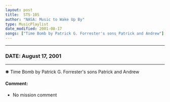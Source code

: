 ```yaml
---
layout: post
title:  STS-105
author: "NASA: Music to Wake Up By"
type: MusicPlaylist
date_modified: 2001-08-17
songs: ["Time Bomb by Patrick G. Forrester's sons Patrick and Andrew"]
---
```


----
### DATE: August 17, 2001
----
✺ Time Bomb by Patrick G. Forrester's sons Patrick and Andrew

#### Comment:
* No mission comment



<br/>
<center>
	<a target="_blank"
	   href="https://twitter.com/intent/tweet?hashtags=Space,NASA,Playlist,NASAWakeupCalls,SpaceProgram&text={{ page.author}}, '{{ page.songs.first }}' {{ page.title }}, {{ page.date | date: '%B %d, %Y' }}. {{ site.url }}{{ page.url }}&via=nasawakeupcalls"><i class="fab fa-twitter" alt="Tweet this page" style="font-size: 1.3em;"></i></a>
	&nbsp; 	<i class="fas fa-user-astronaut" style="font-size: 1.5em;"></i> &nbsp;
    <a type="amzn" search="'Time Bomb by Patrick G. Forrester's sons Patrick and Andrew'" category="popular music">
    <i class="fab fa-amazon" style="font-size: 1.3em;"></i></a>
</center>
